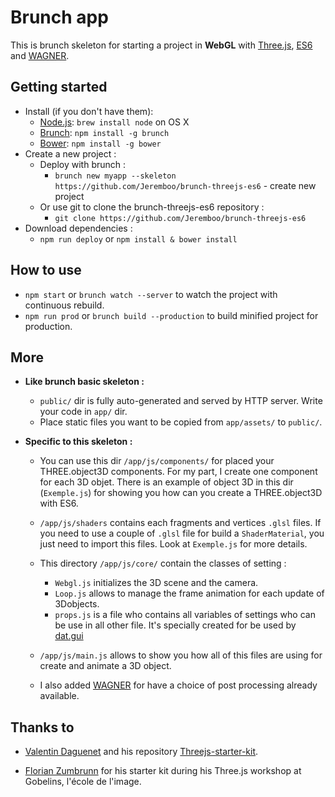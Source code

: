 # Brunch app


This is brunch skeleton for starting a project in **WebGL** with [Three.js](http://threejs.org/),  [ES6](http://es6-features.org) and [WAGNER](https://github.com/spite/Wagner).


## Getting started

* Install (if you don't have them):
  * [Node.js](http://nodejs.org): `brew install node` on OS X
  * [Brunch](http://brunch.io): `npm install -g brunch`
  * [Bower](http://bower.io): `npm install -g bower`
* Create a new project :
  * Deploy with brunch :
    * `brunch new myapp --skeleton https://github.com/Jeremboo/brunch-threejs-es6` - create new project
  * Or use git to clone the brunch-threejs-es6 repository :
    * `git clone https://github.com/Jeremboo/brunch-threejs-es6`
* Download dependencies :
    * `npm run deploy` or `npm install & bower install`


## How to use

* `npm start` or `brunch watch --server` to watch the project with continuous rebuild.
* `npm run prod` or `brunch build --production` to build minified project for production.


## More

* **Like brunch basic skeleton :**
  * `public/` dir is fully auto-generated and served by HTTP server.  Write your code in `app/` dir.
  * Place static files you want to be copied from `app/assets/` to `public/`.

* **Specific to this skeleton :**

  * You can use this dir `/app/js/components/` for placed your THREE.object3D components. For my part, I create one component for each 3D objet. There is an example of object 3D in this dir (`Exemple.js`) for showing you how can you create a THREE.object3D with ES6.

  * `/app/js/shaders` contains each fragments and vertices `.glsl` files. If you need to use a couple of `.glsl` file for build a `ShaderMaterial`, you just need to import this files. Look at `Exemple.js` for more details.

  * This directory `/app/js/core/` contain the classes of setting :
      * `Webgl.js` initializes the 3D scene and the camera.
      * `Loop.js` allows to manage the frame animation for each update of 3Dobjects.
      * `props.js` is a file who contains all variables of settings who can be use in all other file. It's specially created for be used by [dat.gui](https://workshop.chromeexperiments.com/examples/gui/#1--Basic-Usage)

  * `/app/js/main.js` allows to show you how all of this files are using for create and animate a 3D object.

  * I also added [WAGNER](https://github.com/spite/Wagner) for have a choice of post processing already available.


## Thanks to

   - [Valentin Daguenet](http://vdaguenet.fr/) and his repository [Threejs-starter-kit](https://github.com/vdaguenet/threejs-starter-kit).

   - [Florian Zumbrunn](http://www.floz.fr/) for his starter kit during his Three.js workshop at Gobelins, l'école de l'image.
